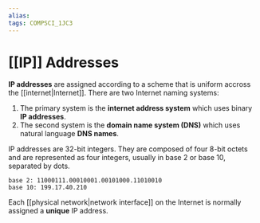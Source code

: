 ```yaml
---
alias:
tags: COMPSCI_1JC3
---
```

# [[IP]] Addresses
**IP addresses** are assigned according to a scheme that is uniform accross the [[internet|Internet]]. There are two Internet naming systems:
1. The primary system is the **internet address system** which uses binary **IP addresses**.
2. The second system is the **domain name system (DNS)** which uses natural language **DNS names**. 

IP addresses are 32-bit integers. They are composed of four 8-bit octets and are represented as four integers, usually in base 2 or base 10, separated by dots. 

```ad-example
base 2: 11000111.00010001.00101000.11010010
base 10: 199.17.40.210
```

Each [[physical network|network interface]] on the Internet is normally assigned a **unique** IP address. 